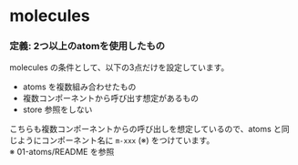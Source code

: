 # molecules

### 定義: 2つ以上のatomを使用したもの

molecules の条件として、以下の3点だけを設定しています。  

* atoms を複数組み合わせたもの  
* 複数コンポーネントから呼び出す想定があるもの  
* store 参照をしない  

こちらも複数コンポーネントからの呼び出しを想定しているので、atoms と同じようにコンポーネント名に `m-xxx` (※) をつけています。  
※ 01-atoms/README を参照
